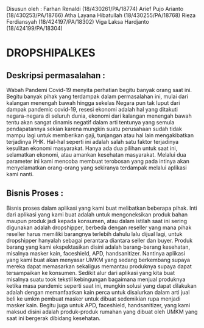 Disusun oleh :
Farhan Renaldi (18/430261/PA/18774)
Arief Pujo Arianto (18/430253/PA/18766)
Atha Layana Hibatullah (18/430255/PA/18768)
Rieza Ferdiansyah (18/424197/PA/18302)
Viga Laksa Hardjanto (18/424199/PA/18304)

# DROPSHIPALKES

## Deskripsi permasalahan :

Wabah Pandemi Covid-19 menyita perhatian begitu banyak orang saat ini. Begitu
banyak pihak yang terdampak dalam permasalahan ini, mulai dari kalangan menengah bawah
hingga sekelas Negara pun tak luput dari dampak pandemic covid-19, resesi ekonomi adalah
hal yang ditakuti negara-negara di seluruh dunia, ekonomi dari kalangan menengah bawah
tentu akan sangat dinamis negatif dalam arti tentunya yang semula pendapatannya sekian
karena mungkin suatu perusahaan sudah tidak mampu lagi untuk memberikan gaji, tunjangan
atau hal lain mengakibatkan terjadinya PHK. Hal-hal seperti ini adalah salah satu faktor
terjadinya kesulitan ekonomi masyarakat. Hanya ada dua pilihan untuk saat ini, selamatkan
ekonomi, atau amankan kesehatan masyarakat. Melalui dua parameter ini kami mencoba
membuat terobosan yang pada intinya akan menyelamatkan orang-orang yang sekiranya
terdampak melalui aplikasi kami nanti.

## Bisnis Proses :

Bisnis proses dalam aplikasi yang kami buat melibatkan beberapa pihak. Inti dari
aplikasi yang kami buat adalah untuk mengoneksikan produk bahan maupun produk jadi
kepada konsumen, atau dalam istilah saat ini sering digunakan adalah dropshipper, berbeda
dengan reseller yang mana pihak reseller harus memiliki barangnya terlebih dahulu lalu dijual
lagi, untuk dropshipper hanyalah sebagai perantara diantara seller dan buyer. Produk barang
yang kami ekspektasikan disini adalah barang-barang kesehatan, misalnya masker kain,
faceshield, APD, handsanitizer. Nantinya aplikasi yang kami buat akan menyasar UMKM
yang sedang berkembang supaya mereka dapat memasarkan sekaligus memantau produknya
supaya dapat tersampaikan ke konsumen. Sedikit alur dari aplikasi yang kita buat misalnya
suatu took tekstil kebingungan bagaimana menjual produknya ketika masa pandemic seperti
saat ini, mungkin solusi yang dapat dilakukan adalah dengan memanfaatkan kain perca untuk
disalurkan dalam arti jual beli ke umkm pembuat masker untuk dibuat sedemikian rupa
menjadi masker kain. Begitu juga untuk APD, faceshield, handsanitizer, yang kami maksud
disini adalah produk-produk rumahan yang dibuat oleh UMKM yang saat ini bergerak
dibidang kesehatan.
